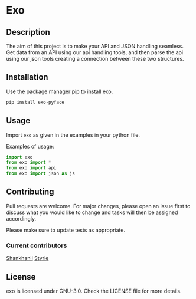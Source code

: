Exo
=====================

## Description

The aim of this project is to make your API and JSON handling seamless.
Get data from an API using our api handling tools, and then parse the api using our json tools creating a connection between these two structures.

## Installation

Use the package manager [pip](https://pip.pypa.io/en/stable/) to install exo.

```bash
pip install exo-pyface
```

## Usage
Import `exo` as given in the examples in your python file.

Examples of usage:

```python
import exo
from exo import *
from exo import api
from exo import json as js
```

## Contributing
Pull requests are welcome. For major changes, please open an issue first to discuss what you would like to change and tasks will then be assigned accordingly.

Please make sure to update tests as appropriate.

### Current contributors
[Shankhanil](https://github.com/Shankhanil)
[Styrle](https://github.com/Styrle)



## License
exo is licensed under GNU-3.0. Check the LICENSE file for more details.
